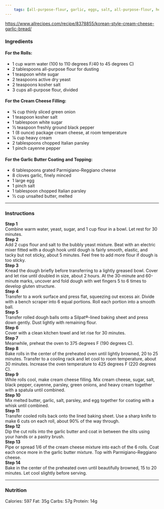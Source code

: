 ```yaml
---
	tags: [all-purpose-flour, garlic, eggs, salt, all-purpose-flour, heavy-cream, active-dry-yeast, cayenne-pepper, black-pepper, Italian-parsley, salt, butter, white-sugar, cheese, Parmigiano-Reggiano, cheese, cream, green-onion]
---
```


https://www.allrecipes.com/recipe/8378855/korean-style-cream-cheese-garlic-bread/

### Ingredients

#### For the Rolls:  
* 1 cup warm water (100 to 110 degrees F/40 to 45 degrees C)
* 2 tablespoons all-purpose flour for dusting
* 1 teaspoon white sugar
* 2 teaspoons active dry yeast
* 2 teaspoons kosher salt
* 3 cups all-purpose flour, divided
#### For the Cream Cheese Filling:  
* ¾ cup thinly sliced green onion
* 1 teaspoon kosher salt
* 1 tablespoon white sugar
* ½ teaspoon freshly ground black pepper
* 1 (8 ounce) package cream cheese, at room temperature
* ¼ cup heavy cream
* 2 tablespoons chopped Italian parsley
* 1 pinch cayenne pepper
#### For the Garlic Butter Coating and Topping:  
* 6 tablespoons grated Parmigiano-Reggiano cheese
* 8 cloves garlic, finely minced
* 1 large egg
* 1 pinch salt
* 1 tablespoon chopped Italian parsley
* ½ cup unsalted butter, melted

---

### Instructions

**Step 1**  
Combine warm water, yeast, sugar, and 1 cup flour in a bowl. Let rest for 30 minutes.  
**Step 2**  
Add 2 cups flour and salt to the bubbly yeast mixture. Beat with an electric mixer fitted with a dough hook until dough is fairly smooth, elastic, and tacky but not sticky, about 5 minutes. Feel free to add more flour if dough is too sticky.  
**Step 3**  
Knead the dough briefly before transferring to a lightly greased bowl. Cover and let rise until doubled in size, about 2 hours. At the 30-minute and 60-minute marks, uncover and fold dough with wet fingers 5 to 6 times to develop gluten structure.  
**Step 4**  
Transfer to a work surface and press flat, squeezing out excess air. Divide with a bench scraper into 6 equal portions. Roll each portion into a smooth ball.  
**Step 5**  
Transfer rolled dough balls onto a Silpat®-lined baking sheet and press down gently. Dust lightly with remaining flour.  
**Step 6**  
Cover with a clean kitchen towel and let rise for 30 minutes.  
**Step 7**  
Meanwhile, preheat the oven to 375 degrees F (190 degrees C).  
**Step 8**  
Bake rolls in the center of the preheated oven until lightly browned, 20 to 25 minutes. Transfer to a cooling rack and let cool to room temperature, about 30 minutes. Increase the oven temperature to 425 degrees F (220 degrees C).  
**Step 9**  
While rolls cool, make cream cheese filling. Mix cream cheese, sugar, salt, black pepper, cayenne, parsley, green onions, and heavy cream together with a spatula until combined.  
**Step 10**  
Mix melted butter, garlic, salt, parsley, and egg together for coating with a whisk until combined.  
**Step 11**  
Transfer cooled rolls back onto the lined baking sheet. Use a sharp knife to make 6 cuts on each roll, about 90% of the way through.  
**Step 12**  
Dip the cut rolls into the garlic butter and coat in between the slits using your hands or a pastry brush.  
**Step 13**  
Pipe or spread 1/6 of the cream cheese mixture into each of the 6 rolls. Coat each once more in the garlic butter mixture. Top with Parmigiano-Reggiano cheese.  
**Step 14**  
Bake in the center of the preheated oven until beautifully browned, 15 to 20 minutes. Let cool slightly before serving.  

---

### Nutrition

Calories: 597  Fat: 35g  Carbs: 57g  Protein: 14g  
